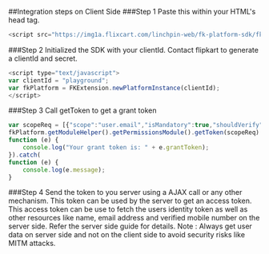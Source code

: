##Integration steps on Client Side
###Step 1
Paste this within your HTML's head tag.

```javascript
<script src="https://img1a.flixcart.com/linchpin-web/fk-platform-sdk/fkext-browser-min@0.1.5.js" type="text/javascript"></script>
```

###Step 2
Initialized the SDK with your clientId. Contact flipkart to generate a clientId and secret.

```javascript
<script type="text/javascript">
var clientId = "playground";
var fkPlatform = FKExtension.newPlatformInstance(clientId);
</script>
```

###Step 3
Call getToken to get a grant token

```javascript
var scopeReq = [{"scope":"user.email","isMandatory":true,"shouldVerify":false},{"scope":"user.mobile","isMandatory":false,"shouldVerify":false},{"scope":"user.name","isMandatory":false,"shouldVerify":false}];
fkPlatform.getModuleHelper().getPermissionsModule().getToken(scopeReq).then(
function (e) {
    console.log("Your grant token is: " + e.grantToken);
}).catch(
function (e) {
    console.log(e.message);
}
```

###Step 4
Send the token to you server using a AJAX call or any other mechanism. This token can be used by the server to get an access token. This access token can be use to fetch the users identity token as well as other resources like name, email address and verified mobile number on the server side. Refer the server side guide for details. Note : Always get user data on server side and not on the client side to avoid security risks like MITM attacks.
